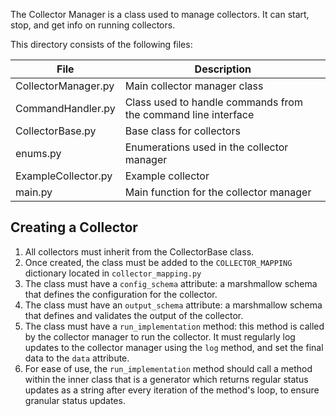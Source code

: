The Collector Manager is a class used to manage collectors. It can start, stop, and get info on running collectors.


This directory consists of the following files:

| File              | Description                                                    |
|-------------------|----------------------------------------------------------------|
| CollectorManager.py      | Main collector manager class                                    |
| CommandHandler.py | Class used to handle commands from the command line interface     |
| CollectorBase.py  | Base class for collectors                                      |
|enums.py           | Enumerations used in the collector manager                      |
| ExampleCollector.py | Example collector                                              |
| main.py           | Main function for the collector manager                         |


## Creating a Collector

1. All collectors must inherit from the CollectorBase class.
2. Once created, the class must be added to the `COLLECTOR_MAPPING` dictionary located in `collector_mapping.py`
3. The class must have a `config_schema` attribute: a marshmallow schema that defines the configuration for the collector.
4. The class must have an `output_schema` attribute: a marshmallow schema that defines and validates the output of the collector.
5. The class must have a `run_implementation` method: this method is called by the collector manager to run the collector. It must regularly log updates to the collector manager using the `log` method, and set the final data to the `data` attribute.
6. For ease of use, the `run_implementation` method should call a method within the inner class that is a generator which returns regular status updates as a string after every iteration of the method's loop, to ensure granular status updates.